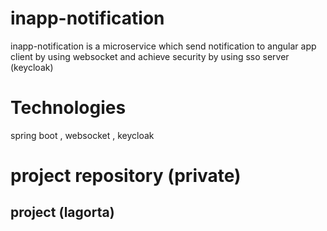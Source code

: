 # inapp-notification
inapp-notification is a microservice which send notification to angular app client by using websocket and achieve security by using sso server (keycloak)

# Technologies
spring boot , websocket , keycloak 


# project repository (private)


## project (lagorta) 
